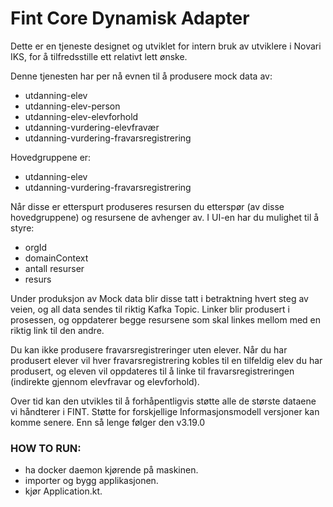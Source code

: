 # Fint Core Dynamisk Adapter

Dette er en tjeneste designet og utviklet for intern bruk av utviklere i Novari IKS, 
for å tilfredsstille ett relativt lett ønske. 

Denne tjenesten har per nå evnen til å produsere mock data av: 
- utdanning-elev
- utdanning-elev-person
- utdanning-elev-elevforhold
- utdanning-vurdering-elevfravær
- utdanning-vurdering-fravarsregistrering

Hovedgruppene er:

- utdanning-elev
- utdanning-vurdering-fravarsregistrering

Når disse er etterspurt produseres resursen du etterspør (av disse hovedgruppene) 
og resursene de avhenger av. I UI-en har du mulighet til å styre: 
- orgId
- domainContext
- antall resurser
- resurs

Under produksjon av Mock data blir disse tatt i betraktning hvert steg av veien, og all data sendes 
til riktig Kafka Topic. 
Linker blir produsert i prosessen, og oppdaterer begge resursene som skal linkes mellom med en riktig 
link til den andre. 

Du kan ikke produsere fravarsregistreringer uten elever. Når du har produsert elever vil hver fravarsregistrering 
kobles til en tilfeldig elev du har produsert, og eleven vil oppdateres til å linke til fravarsregistreringen (indirekte gjennom elevfravar og elevforhold).

Over tid kan den utvikles til å forhåpentligvis støtte alle de største dataene vi håndterer i FINT.
Støtte for forskjellige Informasjonsmodell versjoner kan komme senere. Enn så lenge følger den v3.19.0

### HOW TO RUN: 

- ha docker daemon kjørende på maskinen.
- importer og bygg applikasjonen.
- kjør Application.kt.



